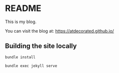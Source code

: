 # README

This is my blog.

You can visit the blog at: https://atdecorated.github.io/

## Building the site locally

```bash
bundle install
```

```bash
bundle exec jekyll serve
```
